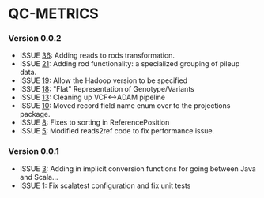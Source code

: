 # QC-METRICS #

### Version 0.0.2 ###
* ISSUE [36](https://github.com/bigdatagenomics/adam/pull/36): Adding reads to rods transformation.
* ISSUE [21](https://github.com/bigdatagenomics/adam/pull/21): Adding rod functionality: a specialized grouping of pileup data.
* ISSUE [19](https://github.com/bigdatagenomics/adam/pull/19): Allow the Hadoop version to be specified
* ISSUE [18](https://github.com/bigdatagenomics/adam/pull/18): "Flat" Representation of Genotype/Variants
* ISSUE [13](https://github.com/bigdatagenomics/adam/pull/13): Cleaning up VCF<->ADAM pipeline
* ISSUE [10](https://github.com/bigdatagenomics/adam/pull/10): Moved record field name enum over to the projections package.
* ISSUE [8](https://github.com/bigdatagenomics/adam/pull/8): Fixes to sorting in ReferencePosition
* ISSUE [5](https://github.com/bigdatagenomics/adam/pull/5): Modified reads2ref code to fix performance issue.

### Version 0.0.1 ###
* ISSUE [3](https://github.com/bigdatagenomics/adam/pull/3): Adding in implicit conversion functions for going between Java and Scala...
* ISSUE [1](https://github.com/bigdatagenomics/adam/pull/1): Fix scalatest configuration and fix unit tests
